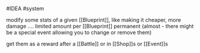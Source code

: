 #IDEA
#system 

modify some stats of a given [[Blueprint]], like making it cheaper, more damage ....
limited amount per [[Blueprint]]
permanent (almost - there might be a special event allowing you to change or remove them)

get them as a reward after a [[Battle]] or in [[Shop]]s or [[Event]]s